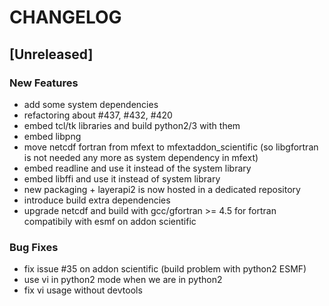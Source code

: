 # CHANGELOG


## [Unreleased]

### New Features
- add some system dependencies
- refactoring about #437, #432, #420
- embed tcl/tk libraries and build python2/3 with them
- embed libpng
- move netcdf fortran from mfext to mfextaddon_scientific (so libgfortran is not needed any more as system dependency in mfext)
- embed readline and use it instead of the system library
- embed libffi and use it instead of system library
- new packaging + layerapi2 is now hosted in a dedicated repository
- introduce build extra dependencies
- upgrade netcdf and build with gcc/gfortran >= 4.5 for fortran compatibily with esmf on addon scientific


### Bug Fixes
- fix issue #35 on addon scientific (build problem with python2 ESMF)
- use vi in python2 mode when we are in python2
- fix vi usage without devtools





